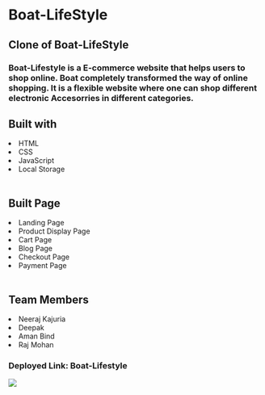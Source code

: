 
<h1>Boat-LifeStyle</h1>
<h2>Clone of Boat-LifeStyle</h2>
<h3>Boat-Lifestyle is a E-commerce website that helps users to shop online. Boat completely transformed the way of online shopping. It is a flexible website where one can shop  different electronic Accesorries in different categories. </h3>
<h2>Built with</h2>
<li>HTML</li>
<li>CSS</li>
<li>JavaScript</li>
<li>Local Storage</li>
<br>
<h2>Built Page</h2>
<li>Landing Page</li>
<li>Product Display Page</li>
<li>Cart Page</li>
<li>Blog Page</li>
<li>Checkout Page</li>
<li>Payment Page</li>
<br>


<h2>Team Members</h2>
<li><a href="https://github.com/Neeraj7071" style="text-decoration:none" target="_blank">Neeraj Kajuria</a></li>

<li><a href="https://github.com/deepak7843"style="text-decoration:none" target="_blank">Deepak</a></li>

<li><a href="https://github.com/amanbind36"style="text-decoration:none" target="_blank">Aman Bind</a></li>

<li><a href="https://github.com/rajmohanreddy774"style="text-decoration:none" target="_blank">Raj Mohan</a></li>




<h3>Deployed Link: <a href="https://admiring-clarke-35d7b9.netlify.app/" style="text-decoration:none" target="_blank">Boat-Lifestyle</a></h3>
<img src="https://www.eiosys.com/wp-content/uploads/2021/12/boAt-Lifestyle.png"/>
